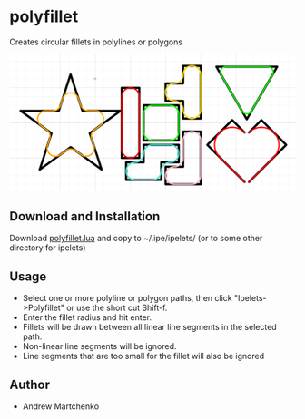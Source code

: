 # polyfillet

Creates circular fillets in polylines or polygons

![examples](fillet_example.png)

## Download and Installation

Download [polyfillet.lua](polyfillet.lua) and copy to ~/.ipe/ipelets/ (or to some other directory for ipelets)

## Usage

* Select one or more polyline or polygon paths, then click "Ipelets->Polyfillet" or use the short cut Shift-f.
* Enter the fillet radius and hit enter.
* Fillets will be drawn between all linear line segments in the selected path.
* Non-linear line segments will be ignored.
* Line segments that are too small for the fillet will also be ignored

## Author

* Andrew Martchenko
